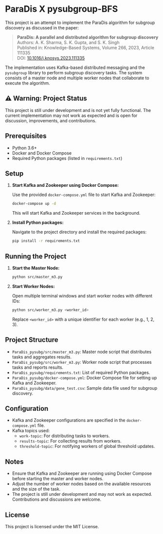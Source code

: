 # ParaDis X pysubgroup-BFS

This project is an attempt to implement the ParaDis algorithm for subgroup discovery as discussed in the paper:

> **ParaDis: A parallel and distributed algorithm for subgroup discovery**  
> Authors: A. K. Sharma, S. K. Gupta, and S. K. Singh  
> Published in: Knowledge-Based Systems, Volume 266, 2023, Article 111335  
> DOI: [10.1016/j.knosys.2023.111335](https://doi.org/10.1016/j.knosys.2023.111335)

The implementation uses Kafka-based distributed messaging and the `pysubgroup` library to perform subgroup discovery tasks. The system consists of a master node and multiple worker nodes that collaborate to execute the algorithm.

## ⚠️ Warning: Project Status

This project is still under development and is not yet fully functional. The current implementation may not work as expected and is open for discussion, improvements, and contributions.

## Prerequisites

- Python 3.6+
- Docker and Docker Compose
- Required Python packages (listed in `requirements.txt`)

## Setup

1. **Start Kafka and Zookeeper using Docker Compose:**

   Use the provided `docker-compose.yml` file to start Kafka and Zookeeper:

   ```sh
   docker-compose up -d
   ```

   This will start Kafka and Zookeeper services in the background.

2. **Install Python packages:**

   Navigate to the project directory and install the required packages:

   ```sh
   pip install -r requirements.txt
   ```

## Running the Project

1. **Start the Master Node:**

   ```sh
   python src/master_m3.py
   ```

2. **Start Worker Nodes:**

   Open multiple terminal windows and start worker nodes with different IDs:

   ```sh
   python src/worker_m3.py <worker_id>
   ```

   Replace `<worker_id>` with a unique identifier for each worker (e.g., 1, 2, 3).

## Project Structure

- `ParaDis_pysubg/src/master_m3.py`: Master node script that distributes tasks and aggregates results.
- `ParaDis_pysubg/src/worker_m3.py`: Worker node script that processes tasks and reports results.
- `ParaDis_pysubg/requirements.txt`: List of required Python packages.
- `ParaDis_pysubg/docker-compose.yml`: Docker Compose file for setting up Kafka and Zookeeper.
- `ParaDis_pysubg/data/gene_test.csv`: Sample data file used for subgroup discovery.

## Configuration

- Kafka and Zookeeper configurations are specified in the `docker-compose.yml` file.
- Kafka topics used:
  - `work-topic`: For distributing tasks to workers.
  - `results-topic`: For collecting results from workers.
  - `threshold-topic`: For notifying workers of global threshold updates.

## Notes

- Ensure that Kafka and Zookeeper are running using Docker Compose before starting the master and worker nodes.
- Adjust the number of worker nodes based on the available resources and the size of the task.
- The project is still under development and may not work as expected. Contributions and discussions are welcome.

## License

This project is licensed under the MIT License.

